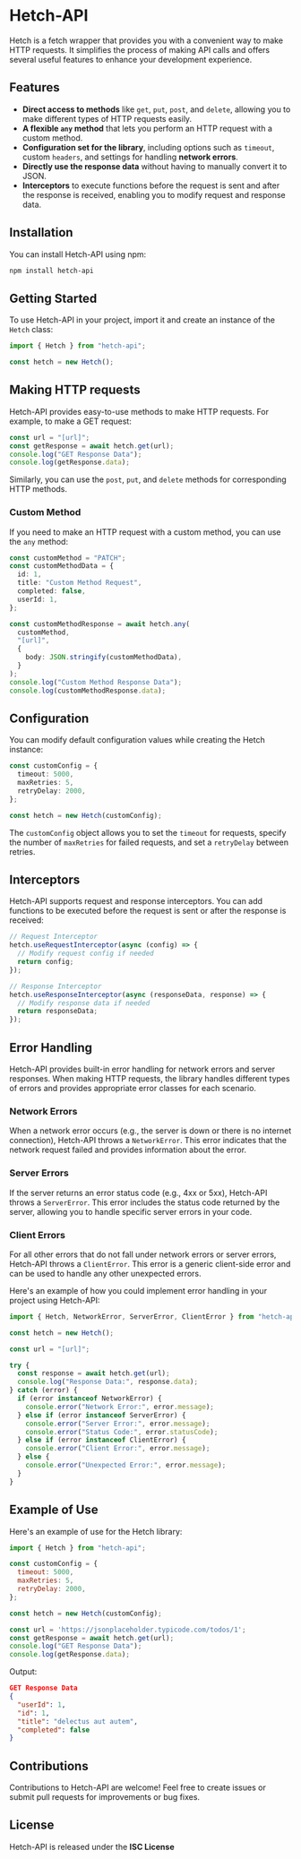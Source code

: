 # Hetch-API

Hetch is a fetch wrapper that provides you with a convenient way to make HTTP requests. It simplifies the process of making API calls and offers several useful features to enhance your development experience.

## Features

- **Direct access to methods** like `get`, `put`, `post`, and `delete`, allowing you to make different types of HTTP requests easily.
- **A flexible `any` method** that lets you perform an HTTP request with a custom method.
- **Configuration set for the library**, including options such as `timeout`, custom `headers`, and settings for handling **network errors**.
- **Directly use the response data** without having to manually convert it to JSON.
- **Interceptors** to execute functions before the request is sent and after the response is received, enabling you to modify request and response data.

## Installation

You can install Hetch-API using npm:

```bash
npm install hetch-api
```

## Getting Started
To use Hetch-API in your project, import it and create an instance of the `Hetch` class:
```ts
import { Hetch } from "hetch-api";

const hetch = new Hetch();
```

## Making HTTP requests
Hetch-API provides easy-to-use methods to make HTTP requests. For example, to make a GET request:
```ts
const url = "[url]";
const getResponse = await hetch.get(url);
console.log("GET Response Data");
console.log(getResponse.data);
```
Similarly, you can use the `post`, `put`, and `delete` methods for corresponding HTTP methods.

### Custom Method
If you need to make an HTTP request with a custom method, you can use the `any` method:
```ts
const customMethod = "PATCH";
const customMethodData = {
  id: 1,
  title: "Custom Method Request",
  completed: false,
  userId: 1,
};

const customMethodResponse = await hetch.any(
  customMethod,
  "[url]",
  {
    body: JSON.stringify(customMethodData),
  }
);
console.log("Custom Method Response Data");
console.log(customMethodResponse.data);
```

## Configuration
You can modify default configuration values while creating the Hetch instance:
```ts
const customConfig = {
  timeout: 5000,
  maxRetries: 5,
  retryDelay: 2000,
};

const hetch = new Hetch(customConfig);
```
The `customConfig` object allows you to set the `timeout` for requests, specify the number of `maxRetries` for failed requests, and set a `retryDelay` between retries.

## Interceptors
Hetch-API supports request and response interceptors. You can add functions to be executed before the request is sent or after the response is received:
```ts
// Request Interceptor
hetch.useRequestInterceptor(async (config) => {
  // Modify request config if needed
  return config;
});

// Response Interceptor
hetch.useResponseInterceptor(async (responseData, response) => {
  // Modify response data if needed
  return responseData;
});
```

## Error Handling
Hetch-API provides built-in error handling for network errors and server responses. When making HTTP requests, the library handles different types of errors and provides appropriate error classes for each scenario.

### Network Errors
When a network error occurs (e.g., the server is down or there is no internet connection), Hetch-API throws a `NetworkError`. This error indicates that the network request failed and provides information about the error.

### Server Errors
If the server returns an error status code (e.g., 4xx or 5xx), Hetch-API throws a `ServerError`. This error includes the status code returned by the server, allowing you to handle specific server errors in your code.

### Client Errors
For all other errors that do not fall under network errors or server errors, Hetch-API throws a `ClientError`. This error is a generic client-side error and can be used to handle any other unexpected errors.

Here's an example of how you could implement error handling in your project using Hetch-API:
```js
import { Hetch, NetworkError, ServerError, ClientError } from "hetch-api";

const hetch = new Hetch();

const url = "[url]";

try {
  const response = await hetch.get(url);
  console.log("Response Data:", response.data);
} catch (error) {
  if (error instanceof NetworkError) {
    console.error("Network Error:", error.message);
  } else if (error instanceof ServerError) {
    console.error("Server Error:", error.message);
    console.error("Status Code:", error.statusCode);
  } else if (error instanceof ClientError) {
    console.error("Client Error:", error.message);
  } else {
    console.error("Unexpected Error:", error.message);
  }
}
```

## Example of Use
Here's an example of use for the Hetch library:
```js
import { Hetch } from "hetch-api";

const customConfig = {
  timeout: 5000,
  maxRetries: 5,
  retryDelay: 2000,
};

const hetch = new Hetch(customConfig);

const url = 'https://jsonplaceholder.typicode.com/todos/1';
const getResponse = await hetch.get(url);
console.log("GET Response Data");
console.log(getResponse.data);
```

Output:
```json
GET Response Data
{
  "userId": 1,
  "id": 1,
  "title": "delectus aut autem",
  "completed": false
}
```

## Contributions
Contributions to Hetch-API are welcome! Feel free to create issues or submit pull requests for improvements or bug fixes.

## License
Hetch-API is released under the **ISC License**
